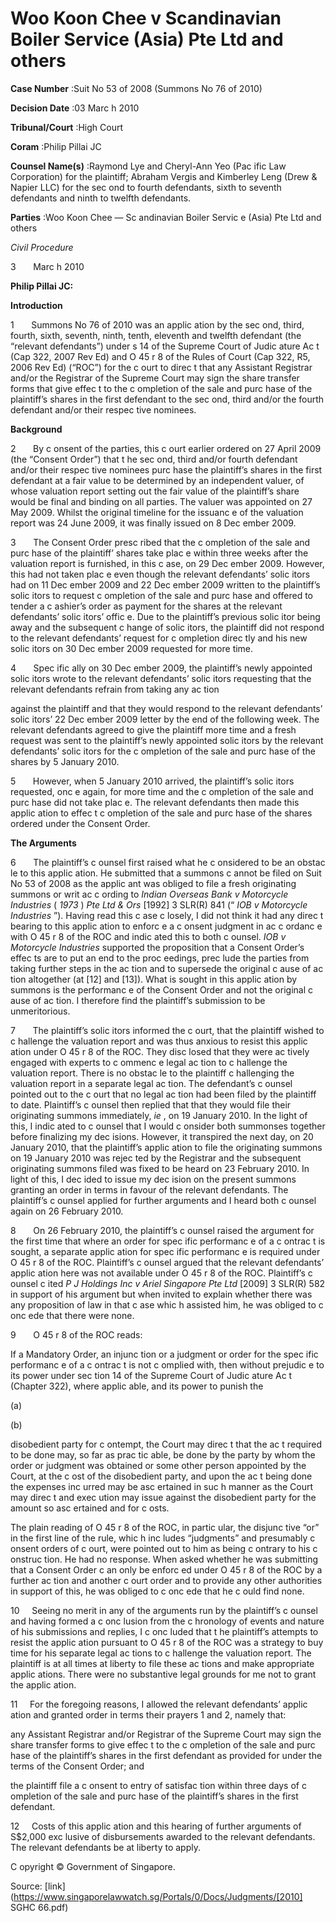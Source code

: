 # Woo Koon Chee v Scandinavian Boiler Service (Asia) Pte Ltd and others 



**Case Number** :Suit No 53 of 2008 (Summons No 76 of 2010) 

**Decision Date** :03 Marc h 2010 

**Tribunal/Court** :High Court 

**Coram** :Philip Pillai JC 

**Counsel Name(s)** :Raymond Lye and Cheryl-Ann Yeo (Pac ific Law Corporation) for the plaintiff; Abraham Vergis and Kimberley Leng (Drew & Napier LLC) for the sec ond to fourth defendants, sixth to seventh defendants and ninth to twelfth defendants. 

**Parties** :Woo Koon Chee — Sc andinavian Boiler Servic e (Asia) Pte Ltd and others 

_Civil Procedure_ 

3       Marc h 2010 

**Philip Pillai JC:** 

**Introduction** 

1       Summons No 76 of 2010 was an applic ation by the sec ond, third, fourth, sixth, seventh, ninth, tenth, eleventh and twelfth defendant (the “relevant defendants”) under s 14 of the Supreme Court of Judic ature Ac t (Cap 322, 2007 Rev Ed) and O 45 r 8 of the Rules of Court (Cap 322, R5, 2006 Rev Ed) (“ROC”) for the c ourt to direc t that any Assistant Registrar and/or the Registrar of the Supreme Court may sign the share transfer forms that give effec t to the c ompletion of the sale and purc hase of the plaintiff’s shares in the first defendant to the sec ond, third and/or the fourth defendant and/or their respec tive nominees. 

**Background** 

2       By c onsent of the parties, this c ourt earlier ordered on 27 April 2009 (the “Consent Order”) that t he sec ond, third and/or fourth defendant and/or their respec tive nominees purc hase the plaintiff’s shares in the first defendant at a fair value to be determined by an independent valuer, of whose valuation report setting out the fair value of the plaintiff’s share would be final and binding on all parties. The valuer was appointed on 27 May 2009. Whilst the original timeline for the issuanc e of the valuation report was 24 June 2009, it was finally issued on 8 Dec ember 2009. 

3       The Consent Order presc ribed that the c ompletion of the sale and purc hase of the plaintiff’ shares take plac e within three weeks after the valuation report is furnished, in this c ase, on 29 Dec ember 2009. However, this had not taken plac e even though the relevant defendants’ solic itors had on 11 Dec ember 2009 and 22 Dec ember 2009 written to the plaintiff’s solic itors to request c ompletion of the sale and purc hase and offered to tender a c ashier’s order as payment for the shares at the relevant defendants’ solic itors’ offic e. Due to the plaintiff’s previous solic itor being away and the subsequent c hange of solic itors, the plaintiff did not respond to the relevant defendants’ request for c ompletion direc tly and his new solic itors on 30 Dec ember 2009 requested for more time. 

4       Spec ific ally on 30 Dec ember 2009, the plaintiff’s newly appointed solic itors wrote to the relevant defendants’ solic itors requesting that the relevant defendants refrain from taking any ac tion 


against the plaintiff and that they would respond to the relevant defendants’ solic itors’ 22 Dec ember 2009 letter by the end of the following week. The relevant defendants agreed to give the plaintiff more time and a fresh request was sent to the plaintiff’s newly appointed solic itors by the relevant defendants’ solic itors for the c ompletion of the sale and purc hase of the shares by 5 January 2010. 

5       However, when 5 January 2010 arrived, the plaintiff’s solic itors requested, onc e again, for more time and the c ompletion of the sale and purc hase did not take plac e. The relevant defendants then made this applic ation to effec t c ompletion of the sale and purc hase of the shares ordered under the Consent Order. 

**The Arguments** 

6       The plaintiff’s c ounsel first raised what he c onsidered to be an obstac le to this applic ation. He submitted that a summons c annot be filed on Suit No 53 of 2008 as the applic ant was obliged to file a fresh originating summons or writ ac c ording to _Indian Overseas Bank v Motorcycle Industries_ ( _1973_ ) _Pte Ltd & Ors_ <span class="citation">[1992] 3 SLR(R) 841</span> (“ _IOB v Motorcycle Industries_ ”). Having read this c ase c losely, I did not think it had any direc t bearing to this applic ation to enforc e a c onsent judgment in ac c ordanc e with O 45 r 8 of the ROC and indic ated this to both c ounsel. _IOB v Motorcycle Industries_ supported the proposition that a Consent Order’s effec ts are to put an end to the proc eedings, prec lude the parties from taking further steps in the ac tion and to supersede the original c ause of ac tion altogether (at [12] and [13]). What is sought in this applic ation by summons is the performanc e of the Consent Order and not the original c ause of ac tion. I therefore find the plaintiff’s submission to be unmeritorious. 

7       The plaintiff’s solic itors informed the c ourt, that the plaintiff wished to c hallenge the valuation report and was thus anxious to resist this applic ation under O 45 r 8 of the ROC. They disc losed that they were ac tively engaged with experts to c ommenc e legal ac tion to c hallenge the valuation report. There is no obstac le to the plaintiff c hallenging the valuation report in a separate legal ac tion. The defendant’s c ounsel pointed out to the c ourt that no legal ac tion had been filed by the plaintiff to date. Plaintiff’s c ounsel then replied that that they would file their originating summons immediately, _ie_ , on 19 January 2010. In the light of this, I indic ated to c ounsel that I would c onsider both summonses together before finalizing my dec isions. However, it transpired the next day, on 20 January 2010, that the plaintiff’s applic ation to file the originating summons on 19 January 2010 was rejec ted by the Registrar and the subsequent originating summons filed was fixed to be heard on 23 February 2010. In light of this, I dec ided to issue my dec ision on the present summons granting an order in terms in favour of the relevant defendants. The plaintiff’s c ounsel applied for further arguments and I heard both c ounsel again on 26 February 2010. 

8       On 26 February 2010, the plaintiff’s c ounsel raised the argument for the first time that where an order for spec ific performanc e of a c ontrac t is sought, a separate applic ation for spec ific performanc e is required under O 45 r 8 of the ROC. Plaintiff’s c ounsel argued that the relevant defendants’ applic ation here was not available under O 45 r 8 of the ROC. Plaintiff’s c ounsel c ited _P J Holdings Inc v Ariel Singapore Pte Ltd_ <span class="citation">[2009] 3 SLR(R) 582</span> in support of his argument but when invited to explain whether there was any proposition of law in that c ase whic h assisted him, he was obliged to c onc ede that there were none. 

9       O 45 r 8 of the ROC reads: 

 If a Mandatory Order, an injunc tion or a judgment or order for the spec ific performanc e of a c ontrac t is not c omplied with, then without prejudic e to its power under sec tion 14 of the Supreme Court of Judic ature Ac t (Chapter 322), where applic able, and its power to punish the 


 (a) 

 (b) 

 disobedient party for c ontempt, the Court may direc t that the ac t required to be done may, so far as prac tic able, be done by the party by whom the order or judgment was obtained or some other person appointed by the Court, at the c ost of the disobedient party, and upon the ac t being done the expenses inc urred may be asc ertained in suc h manner as the Court may direc t and exec ution may issue against the disobedient party for the amount so asc ertained and for c osts. 

The plain reading of O 45 r 8 of the ROC, in partic ular, the disjunc tive “or” in the first line of the rule, whic h inc ludes “judgments” and presumably c onsent orders of c ourt, were pointed out to him as being c ontrary to his c onstruc tion. He had no response. When asked whether he was submitting that a Consent Order c an only be enforc ed under O 45 r 8 of the ROC by a further ac tion and another c ourt order and to provide any other authorities in support of this, he was obliged to c onc ede that he c ould find none. 

10     Seeing no merit in any of the arguments run by the plaintiff’s c ounsel and having formed a c onc lusion from the c hronology of events and nature of his submissions and replies, I c onc luded that t he plaintiff’s attempts to resist the applic ation pursuant to O 45 r 8 of the ROC was a strategy to buy time for his separate legal ac tions to c hallenge the valuation report. The plaintiff is at all times at liberty to file these ac tions and make appropriate applic ations. There were no substantive legal grounds for me not to grant the applic ation. 

11     For the foregoing reasons, I allowed the relevant defendants’ applic ation and granted order in terms their prayers 1 and 2, namely that: 

 any Assistant Registrar and/or Registrar of the Supreme Court may sign the share transfer forms to give effec t to the c ompletion of the sale and purc hase of the plaintiff’s shares in the first defendant as provided for under the terms of the Consent Order; and 

 the plaintiff file a c onsent to entry of satisfac tion within three days of c ompletion of the sale and purc hase of the plaintiff’s shares in the first defendant. 

12     Costs of this applic ation and this hearing of further arguments of S$2,000 exc lusive of disbursements awarded to the relevant defendants. The relevant defendants be at liberty to apply. 

 C opyright © Government of Singapore. 


Source: [link](https://www.singaporelawwatch.sg/Portals/0/Docs/Judgments/[2010] SGHC 66.pdf)
